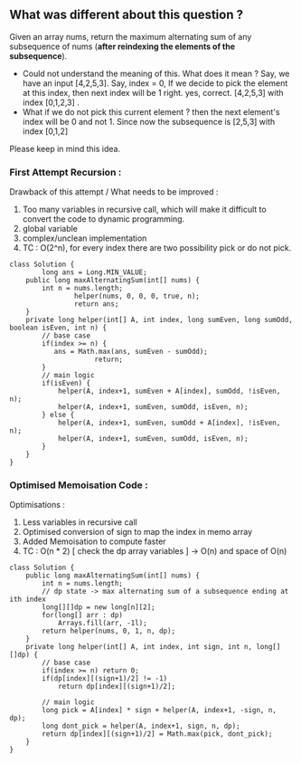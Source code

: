 ## What was different about this question ?

Given an array nums, return the maximum alternating sum of any subsequence of nums (**after reindexing the elements of the subsequence**).

- Could not understand the meaning of this. What does it mean ? Say, we have an input [4,2,5,3]. Say, index = 0, If we decide to pick the element at this index, then next index will be 1 right. yes, correct. [4,2,5,3] with index [0,1,2,3] .
- What if we do not pick this current element ? then the next element's index will be 0 and not 1. Since now the subsequence is [2,5,3] with index [0,1,2]

Please keep in mind this idea.


### First Attempt Recursion : 

Drawback of this attempt / What needs to be improved :

1. Too many variables in recursive call, which will make it difficult to convert the code to dynamic programming.
2. global variable
3. complex/unclean implementation
4. TC : O(2^n), for every index there are two possibility pick or do not pick.

```
class Solution {
		long ans = Long.MIN_VALUE;
    public long maxAlternatingSum(int[] nums) {
        int n = nums.length;
				helper(nums, 0, 0, 0, true, n);
				return ans;
    }
    private long helper(int[] A, int index, long sumEven, long sumOdd, boolean isEven, int n) {
        // base case
        if(index >= n) {
           ans = Math.max(ans, sumEven - sumOdd);
					 return;
        }
        // main logic
        if(isEven) {
            helper(A, index+1, sumEven + A[index], sumOdd, !isEven, n);
            helper(A, index+1, sumEven, sumOdd, isEven, n);
        } else {
            helper(A, index+1, sumEven, sumOdd + A[index], !isEven, n);
            helper(A, index+1, sumEven, sumOdd, isEven, n);
        }
    }
}
```

### Optimised Memoisation Code : 

Optimisations : 
1. Less variables in recursive call
2. Optimised conversion of sign to map the index in memo array
3. Added Memoisation to compute faster
4. TC : O(n * 2) [ check the dp array variables ] -> O(n) and space of O(n)

```
class Solution {
    public long maxAlternatingSum(int[] nums) {
        int n = nums.length;
        // dp state -> max alternating sum of a subsequence ending at ith index
        long[][]dp = new long[n][2]; 
        for(long[] arr : dp)
            Arrays.fill(arr, -1l);
        return helper(nums, 0, 1, n, dp);
    }
    private long helper(int[] A, int index, int sign, int n, long[][]dp) {
        // base case
        if(index >= n) return 0;
        if(dp[index][(sign+1)/2] != -1)
            return dp[index][(sign+1)/2];
        
        // main logic
        long pick = A[index] * sign + helper(A, index+1, -sign, n, dp);
        long dont_pick = helper(A, index+1, sign, n, dp);
        return dp[index][(sign+1)/2] = Math.max(pick, dont_pick);
    }
}
```
